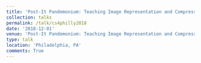 ```yaml
---
title: 'Post-It Pandemonium: Teaching Image Representation and Compression with an "Unplugged" Activity'
collection: talks
permalink: /talk/cs4philly2018
date: '2018-12-01'
venue: 'Post-It Pandemonium: Teaching Image Representation and Compression with an "Unplugged" Activity. CS4Philly Workshop Activity with Jeffrey L. Popyack.'
type: talk
location: 'Philadelphia, PA'
comments: True
---
```



